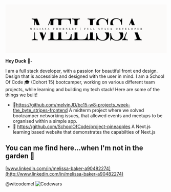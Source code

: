 ### 
<img src='/Ivory Black Minimalist Name Business Consultant LinkedIn Banner (2).png'></img>

**Hey Duck 🦆-**

I am a full stack developer, with a passion for beautiful front end design. Design that is accessible and designed with the user in mind. 
I am a School Of Code 🎓 (Cohort 15) bootcamper, working on various different team projects, while learning and building my tech stack!
Here are some of the things we built!
- 🍋https://github.com/melvinJD/bc15-w8-projects_week-the_byte_stripes-frontend A midterm project where we solved bootcamper networking issues, that allowed events and meetups to be organised within a simple app.
- 🍋 https://github.com/SchoolOfCode/project-pineapples A Next.js learning based website that demonstrates the capabilties of Next.js


## You can me find here…when I'm not in the garden 🍋 

[www.linkedin.com/in/melissa-baker-a90482274](http://www.linkedin.com/in/melissa-baker-a90482274)

@witcodemel
![Codewars](https://github.r2v.ch/codewars?user=MELVINJD&stroke=YELLOW)

